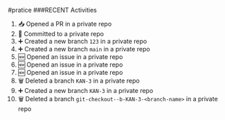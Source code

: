 #pratice
###RECENT Activities
<!--START_SECTION:activity-->
1. 📥 Opened a PR in a private repo
2. 📝 Committed to a private repo
3. ➕ Created a new branch `123` in a private repo
4. ➕ Created a new branch `main` in a private repo
5. 🆕 Opened an issue in a private repo
6. 🆕 Opened an issue in a private repo
7. 🆕 Opened an issue in a private repo
8. 🗑️ Deleted a branch `KAN-3` in a private repo
9. ➕ Created a new branch `KAN-3` in a private repo
10. 🗑️ Deleted a branch `git-checkout--b-KAN-3-<branch-name>` in a private repo
<!--END_SECTION:activity-->
